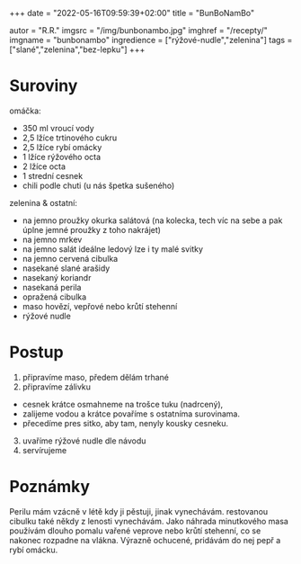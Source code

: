 +++
date = "2022-05-16T09:59:39+02:00"
title = "BunBoNamBo"

autor = "R.R."
imgsrc = "/img/bunbonambo.jpg"
imghref = "/recepty/"
imgname = "bunbonambo"
ingredience = ["rýžové-nudle","zelenina"]
tags = ["slané","zelenina","bez-lepku"]
+++

# Suroviny
omáčka:
- 350 ml vroucí vody
- 2,5 lžíce trtinového cukru
- 2,5 lžíce rybí omácky
- 1 lžíce rýžového octa
- 2 lžíce octa
- 1 strední cesnek
- chili podle chuti (u nás špetka sušeného)

zelenina & ostatní:
- na jemno proužky okurka salátová  (na kolecka, tech víc na sebe a pak úplne jemné proužky z toho nakrájet)
- na jemno mrkev
- na jemno salát ideálne ledový lze i ty malé svitky
- na jemno cervená cibulka 
- nasekané slané arašidy
- nasekaný koriandr
- nasekaná perila
- opražená cibulka
- maso hovězí, vepřové nebo krůtí stehenní
- rýžové nudle

# Postup
1. připravíme maso, předem dělám trhané
2. připravíme zálivku
 - cesnek krátce osmahneme na trošce tuku (nadrcený), 
 - zalijeme vodou a krátce povaříme s ostatníma surovinama.
 - přecedíme pres sitko, aby tam, nenyly kousky cesneku.
3. uvaříme rýžové nudle dle návodu
4. servírujeme




# Poznámky
Perilu mám vzácně v létě kdy ji pěstuji, jinak vynechávám. restovanou cibulku také někdy z lenosti vynechávám. Jako náhrada minutkového masa používám dlouho pomalu vařené veprove nebo krůtí stehenní, co se nakonec rozpadne na vlákna.  Výrazně ochucené, pridávám do nej pepř a rybí omácku.










<!--more-->